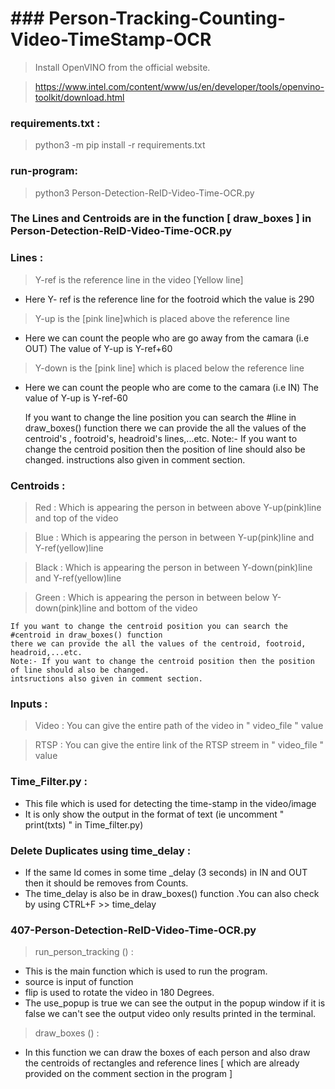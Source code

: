 # ### Person-Tracking-Counting-Video-TimeStamp-OCR
> Install OpenVINO from the official website.

> https://www.intel.com/content/www/us/en/developer/tools/openvino-toolkit/download.html


### requirements.txt :

> python3 -m pip install -r requirements.txt



### run-program:

> python3 Person-Detection-ReID-Video-Time-OCR.py



### The Lines and Centroids are in the function [ draw_boxes ] in Person-Detection-ReID-Video-Time-OCR.py

### Lines :

> Y-ref is the reference line in the video [Yellow line]
*  Here Y- ref is the reference line for the footroid which the value is 290

> Y-up is the [pink line]which is placed above the reference line 
* Here we can count the people who are go away from the camara (i.e OUT) 
     The value of Y-up is Y-ref+60
     
> Y-down is the [pink line] which is placed below the reference line 
* Here we can count the people who are come to the camara (i.e IN) 
     The value of Y-up is Y-ref-60

	If you want to change the line position you can search the #line in draw_boxes() function 
	there we can provide the all the values of the centroid's , footroid's, headroid's lines,...etc.
	Note:- If you want to change the centroid position then the position of line should also be changed.
	instructions also given in comment section.

### Centroids :

> Red : Which is appearing the person in between above Y-up(pink)line and top of the video

> Blue : Which is appearing the person in between Y-up(pink)line and Y-ref(yellow)line

> Black : Which is appearing the person in between Y-down(pink)line and Y-ref(yellow)line

> Green : Which is appearing the person in between below Y-down(pink)line and bottom of the video

	If you want to change the centroid position you can search the #centroid in draw_boxes() function 
	there we can provide the all the values of the centroid, footroid, headroid,...etc.
	Note:- If you want to change the centroid position then the position of line should also be changed.
	intsructions also given in comment section.

### Inputs :

> Video : You can give the entire path of the video in " video_file " value

> RTSP : You can give the entire link of the RTSP streem in " video_file " value



### Time_Filter.py :

* This file  which is used for detecting the time-stamp in the video/image 
* It is only show the output in the format of text (ie uncomment " print(txts) " in Time_filter.py)



### Delete Duplicates using time_delay :

* If the same Id comes in some time _delay (3 seconds) in IN and OUT then it should be removes from Counts.
* The time_delay  is also be in draw_boxes() function .You can also check by using CTRL+F >> time_delay



### 407-Person-Detection-ReID-Video-Time-OCR.py

> run_person_tracking () :

* This is the main function which is used to run the program.
* source is input of  function 
* flip is used to rotate the video in 180 Degrees.
* The use_popup is true we can see the output in the popup window  if it is false we can't see the output video only results printed in the terminal.

> draw_boxes () :

* In this function we can draw the boxes of each person and also draw the centroids of rectangles and reference lines 
[ which are already provided on the comment section in the program ]



